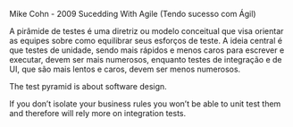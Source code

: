 Mike Cohn - 2009
Sucedding With Agile (Tendo sucesso com Ágil)

A pirâmide de testes é uma diretriz ou modelo conceitual que visa orientar as equipes sobre como equilibrar seus esforços de teste. A ideia central é que testes de unidade, sendo mais rápidos e menos caros para escrever e executar, devem ser mais numerosos, enquanto testes de integração e de UI, que são mais lentos e caros, devem ser menos numerosos.

The test pyramid is about software design. 

If you don’t isolate your business rules you won’t be able to unit test them and therefore will rely more on integration tests.
